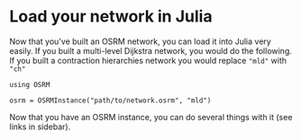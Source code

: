 # Load your network in Julia

Now that you've built an OSRM network, you can load it into Julia very easily. If you built a multi-level Dijkstra network, you would do the following. If you built a contraction hierarchies network you would replace `"mld"` with `"ch"`

```{julia}
using OSRM

osrm = OSRMInstance("path/to/network.osrm", "mld")
```

Now that you have an OSRM instance, you can do several things with it (see links in sidebar).